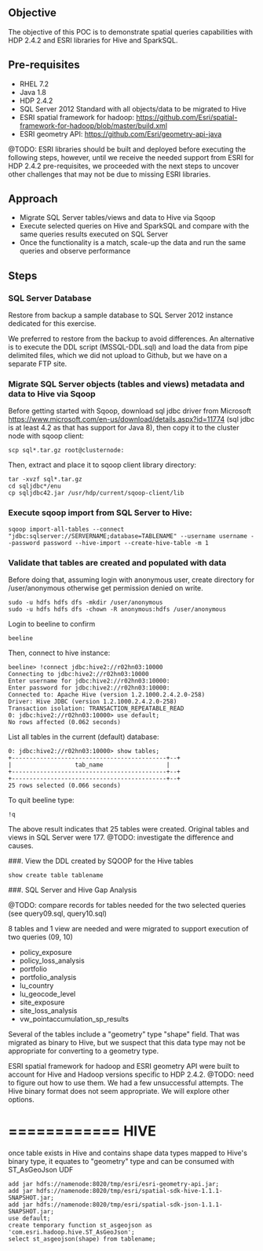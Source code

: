 ## Objective
The objective of this POC is to demonstrate spatial queries capabilities with HDP 2.4.2 and ESRI libraries for Hive and SparkSQL.

## Pre-requisites
- RHEL 7.2
- Java 1.8
- HDP 2.4.2
- SQL Server 2012 Standard with all objects/data to be migrated to Hive
- ESRI spatial framework for hadoop: https://github.com/Esri/spatial-framework-for-hadoop/blob/master/build.xml
- ESRI geometry API: https://github.com/Esri/geometry-api-java

@TODO: ESRI libraries should be built and deployed before executing the following steps, however, until we receive the needed support from ESRI for HDP 2.4.2 pre-requisites, we proceeded with the next steps to uncover other challenges that may not be due to missing ESRI libraries.

## Approach
- Migrate SQL Server tables/views and data to Hive via Sqoop
- Execute selected queries on Hive and SparkSQL and compare with the same queries results executed on SQL Server
- Once the functionality is a match, scale-up the data and run the same queries and observe performance

## Steps

### SQL Server Database
Restore from backup a sample database to SQL Server 2012 instance dedicated for this exercise.

We preferred to restore from the backup to avoid differences. An alternative is to execute the DDL script (MSSQL-DDL.sql) and load the data from pipe delimited files, which we did not upload to Github, but we have on a separate FTP site.

### Migrate SQL Server objects (tables and views) metadata and data to Hive via Sqoop

Before getting started with Sqoop, download sql jdbc driver from Microsoft https://www.microsoft.com/en-us/download/details.aspx?id=11774 (sql jdbc is at least 4.2 as that has support for Java 8), then copy it to the cluster node with sqoop client:

```
scp sql*.tar.gz root@clusternode:
```

Then, extract and place it to sqoop client library directory:
```
tar -xvzf sql*.tar.gz 
cd sqljdbc*/enu
cp sqljdbc42.jar /usr/hdp/current/sqoop-client/lib
```

### Execute sqoop import from SQL Server to Hive:

```
sqoop import-all-tables --connect "jdbc:sqlserver://SERVERNAME;database=TABLENAME" --username username --password password --hive-import --create-hive-table -m 1
```

### Validate that tables are created and populated with data

Before doing that, assuming login with anonymous user, create directory for /user/anonymous otherwise get permission denied on write.
```
sudo -u hdfs hdfs dfs -mkdir /user/anonymous
sudo -u hdfs hdfs dfs -chown -R anonymous:hdfs /user/anonymous
```
Login to beeline to confirm
```
beeline
```
Then, connect to hive instance:
```
beeline> !connect jdbc:hive2://r02hn03:10000
Connecting to jdbc:hive2://r02hn03:10000
Enter username for jdbc:hive2://r02hn03:10000:
Enter password for jdbc:hive2://r02hn03:10000:
Connected to: Apache Hive (version 1.2.1000.2.4.2.0-258)
Driver: Hive JDBC (version 1.2.1000.2.4.2.0-258)
Transaction isolation: TRANSACTION_REPEATABLE_READ
0: jdbc:hive2://r02hn03:10000> use default;
No rows affected (0.062 seconds)
```

List all tables in the current (default) database:
```
0: jdbc:hive2://r02hn03:10000> show tables;
+--------------------------------------------+--+
|                  tab_name                  |
+--------------------------------------------+--+
+--------------------------------------------+--+
25 rows selected (0.066 seconds)
```

To quit beeline type:

```
!q
```
The above result indicates that 25 tables were created. Original tables and views in SQL Server were 177. @TODO: investigate the difference and causes.

###. View the DDL created by SQOOP for the Hive tables
```
show create table tablename
```
###. SQL Server and Hive Gap Analysis

@TODO: compare records for tables needed for the two selected queries (see query09.sql, query10.sql)

8 tables and 1 view are needed and were migrated to support execution of two queries (09, 10)

- policy_exposure
- policy_loss_analysis
- portfolio
- portfolio_analysis
- lu_country
- lu_geocode_level
- site_exposure
- site_loss_analysis
- vw_pointaccumulation_sp_results

Several of the tables include a "geometry" type "shape" field. That was migrated as binary to Hive, but we suspect that this data type may not be appropriate for converting to a geometry type.

ESRI spatial framework for hadoop and ESRI geometry API were built to account for Hive and Hadoop versions specific to HDP 2.4.2. 
@TODO: need to figure out how to use them. We had a few unsuccessful attempts. The Hive binary format does not seem appropriate. We will explore other options.

============
HIVE
============
once table exists in Hive and contains shape data types mapped to Hive's binary type, it equates to "geometry" type and can be consumed with ST_AsGeoJson UDF

```
add jar hdfs://namenode:8020/tmp/esri/esri-geometry-api.jar;
add jar hdfs://namenode:8020/tmp/esri/spatial-sdk-hive-1.1.1-SNAPSHOT.jar;
add jar hdfs://namenode:8020/tmp/esri/spatial-sdk-json-1.1.1-SNAPSHOT.jar;
use default;
create temporary function st_asgeojson as 'com.esri.hadoop.hive.ST_AsGeoJson';
select st_asgeojson(shape) from tablename;
```
